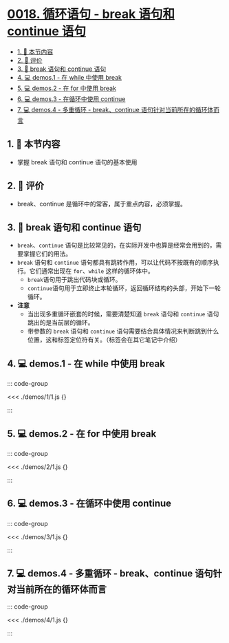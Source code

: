 # [0018. 循环语句 - break 语句和 continue 语句](https://github.com/Tdahuyou/TNotes.javascript/tree/main/notes/0018.%20%E5%BE%AA%E7%8E%AF%E8%AF%AD%E5%8F%A5%20-%20break%20%E8%AF%AD%E5%8F%A5%E5%92%8C%20continue%20%E8%AF%AD%E5%8F%A5)

<!-- region:toc -->

- [1. 🎯 本节内容](#1--本节内容)
- [2. 🫧 评价](#2--评价)
- [3. 📒 break 语句和 continue 语句](#3--break-语句和-continue-语句)
- [4. 💻 demos.1 - 在 while 中使用 break](#4--demos1---在-while-中使用-break)
- [5. 💻 demos.2 - 在 for 中使用 break](#5--demos2---在-for-中使用-break)
- [6. 💻 demos.3 - 在循环中使用 continue](#6--demos3---在循环中使用-continue)
- [7. 💻 demos.4 - 多重循环 - break、continue 语句针对当前所在的循环体而言](#7--demos4---多重循环---breakcontinue-语句针对当前所在的循环体而言)

<!-- endregion:toc -->

## 1. 🎯 本节内容

- 掌握 break 语句和 continue 语句的基本使用

## 2. 🫧 评价

- break、continue 是循环中的常客，属于重点内容，必须掌握。

## 3. 📒 break 语句和 continue 语句

- `break`、`continue` 语句是比较常见的，在实际开发中也算是经常会用到的，需要掌握它们的用法。
- `break` 语句和 `continue` 语句都具有跳转作用，可以让代码不按既有的顺序执行。它们通常出现在 `for`、`while` 这样的循环体中。
  - `break`语句用于跳出代码块或循环。
  - `continue`语句用于立即终止本轮循环，返回循环结构的头部，开始下一轮循环。
- **注意**
  - 当出现多重循环嵌套的时候，需要清楚知道 `break` 语句和 `continue` 语句跳出的是当前层的循环。
  - 带参数的 `break` 语句和 `continue` 语句需要结合具体情况来判断跳到什么位置，这和标签定位符有关。（标签会在其它笔记中介绍）

## 4. 💻 demos.1 - 在 while 中使用 break

::: code-group

<<< ./demos/1/1.js {}

:::

## 5. 💻 demos.2 - 在 for 中使用 break

::: code-group

<<< ./demos/2/1.js {}

:::

## 6. 💻 demos.3 - 在循环中使用 continue

::: code-group

<<< ./demos/3/1.js {}

:::

## 7. 💻 demos.4 - 多重循环 - break、continue 语句针对当前所在的循环体而言

::: code-group

<<< ./demos/4/1.js {}

:::
